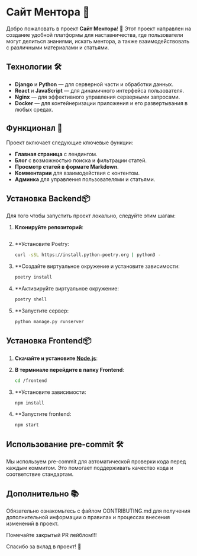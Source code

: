 # Сайт Ментора 🚀

Добро пожаловать в проект **Сайт Ментора**! 🎉 Этот проект направлен на создание удобной платформы для наставничества, где пользователи могут делиться знаниями, искать ментора, а также взаимодействовать с различными материалами и статьями.

## Технологии 🛠️

- **Django** и **Python** — для серверной части и обработки данных.
- **React** и **JavaScript** — для динамичного интерфейса пользователя.
- **Nginx** — для эффективного управления серверными запросами.
- **Docker** — для контейнеризации приложения и его развертывания в любых средах.

## Функционал 🌟

Проект включает следующие ключевые функции:

- **Главная страница** с лендингом.
- **Блог** с возможностью поиска и фильтрации статей.
- **Просмотр статей в формате Markdown**.
- **Комментарии** для взаимодействия с контентом.
- **Админка** для управления пользователями и статьями.

## Установка Backend📦

Для того чтобы запустить проект локально, следуйте этим шагам:

1. **Клонируйте репозиторий**:
   ```bash
2. **Установите Poetry:
   ```bash
   curl -sSL https://install.python-poetry.org | python3 -
3. **Создайте виртуальное окружение и установите зависимости:
   ```bash
   poetry install
4. **Активируйте виртуальное окружение:
   ```bash
   poetry shell
5. **Запустите сервер:
   ```bash
   python manage.py runserver

## Установка Frontend📦
1. **Скачайте и установите [Node.js](https://nodejs.org/en/download/package-manager)**:

2. **В термниале перейдите в папку Frontend**:
   ```bash
   cd /frontend
3. **Установите зависимости:
   ```bash
   npm install
4. **Запустите frontend:
   ```bash
   npm start


## Использование pre-commit 🛠️
Мы используем pre-commit для автоматической проверки кода перед каждым коммитом. Это помогает поддерживать качество кода и соответствие стандартам.

## Дополнительно 📚
Обязательно ознакомьтесь с файлом CONTRIBUTING.md для получения дополнительной информации о правилах и процессах внесения изменений в проект.

Помечайте закрытый PR лейблом!!!

Спасибо за вклад в проект! 🎈

